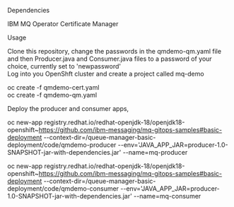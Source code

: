 Dependencies

IBM MQ Operator
Certificate Manager

Usage

Clone this repository, change the passwords in the qmdemo-qm.yaml file and then Producer.java and Consumer.java files to a password of your choice, currently set to 'newpassword'  
Log into you OpenShft cluster and create a project called mq-demo  
  
oc create -f qmdemo-cert.yaml  
oc create -f qmdemo-qm.yaml  
  
Deploy the producer and consumer apps,  

oc new-app registry.redhat.io/redhat-openjdk-18/openjdk18-openshift~https://github.com/ibm-messaging/mq-gitops-samples#basic-deployment --context-dir=/queue-manager-basic-deployment/code/qmdemo-producer --env='JAVA_APP_JAR=producer-1.0-SNAPSHOT-jar-with-dependencies.jar' --name=mq-producer  
  
oc new-app registry.redhat.io/redhat-openjdk-18/openjdk18-openshift~https://github.com/ibm-messaging/mq-gitops-samples#basic-deployment --context-dir=/queue-manager-basic-deployment/code/qmdemo-consumer --env='JAVA_APP_JAR=producer-1.0-SNAPSHOT-jar-with-dependencies.jar' --name=mq-consumer  

